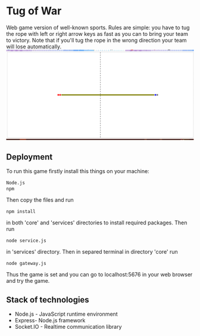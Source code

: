 ﻿# Tug of War
 
 Web game version of well-known sports. Rules are simple: you have to tug the rope with left or right arrow keys as fast as you can to bring your team to victory. Note that if you'll tug the rope in the wrong direction your team will lose automatically.
 ![Image alt](https://github.com/harukakiota/tug-of-war/blob/master/tug.jpg)

## Deployment

To run this game firstly install this things on your machine:
```
Node.js
npm
```
Then copy the files and run
```
npm install
```
in both 'core' and 'services' directories to install required packages. Then run
```
node service.js
```
in 'services' directory. Then in separed terminal in directory 'core' run
```
node gateway.js
```
Thus the game is set and you can go to localhost:5676 in your web browser and try the game.

## Stack of technologies

* Node.js - JavaScript runtime environment
* Express- Node.js framework
* Socket.IO - Realtime communication library
